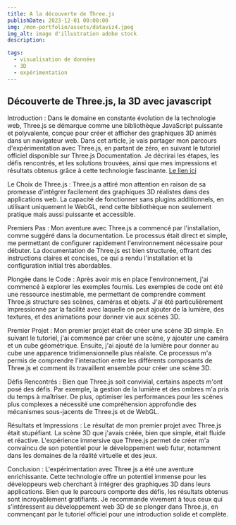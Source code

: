 ```yaml
---
title: A la découverte de Three.js
publishDate: 2023-12-01 00:00:00
img: /mon-portfolio/assets/dataviz4.jpeg
img_alt: image d'illustration adobe stock
description:

tags:
  - visualisation de données
  - 3D
  - expérimentation
---
```


## Découverte de Three.js, la 3D avec javascript

Introduction :
Dans le domaine en constante évolution de la technologie web, Three.js se démarque comme une bibliothèque JavaScript puissante et polyvalente, conçue pour créer et afficher des graphiques 3D animés dans un navigateur web. Dans cet article, je vais partager mon parcours d'expérimentation avec Three.js, en partant de zéro, en suivant le tutoriel officiel disponible sur Three.js Documentation. Je décrirai les étapes, les défis rencontrés, et les solutions trouvées, ainsi que mes impressions et résultats obtenus grâce à cette technologie fascinante.
[Le lien ici](https://threejs.org/docs/index.html#manual/en/introduction/Installation)

Le Choix de Three.js :
Three.js a attiré mon attention en raison de sa promesse d'intégrer facilement des graphiques 3D réalistes dans des applications web. La capacité de fonctionner sans plugins additionnels, en utilisant uniquement le WebGL, rend cette bibliothèque non seulement pratique mais aussi puissante et accessible.

Premiers Pas :
Mon aventure avec Three.js a commencé par l'installation, comme suggéré dans la documentation. Le processus était direct et simple, me permettant de configurer rapidement l'environnement nécessaire pour débuter. La documentation de Three.js est bien structurée, offrant des instructions claires et concises, ce qui a rendu l'installation et la configuration initial très abordables.

Plongée dans le Code :
Après avoir mis en place l'environnement, j'ai commencé à explorer les exemples fournis. Les exemples de code ont été une ressource inestimable, me permettant de comprendre comment Three.js structure ses scènes, caméras et objets. J'ai été particulièrement impressionné par la facilité avec laquelle on peut ajouter de la lumière, des textures, et des animations pour donner vie aux scènes 3D.

Premier Projet :
Mon premier projet était de créer une scène 3D simple. En suivant le tutoriel, j'ai commencé par créer une scène, y ajouter une caméra et un cube géométrique. Ensuite, j'ai ajouté de la lumière pour donner au cube une apparence tridimensionnelle plus réaliste. Ce processus m'a permis de comprendre l'interaction entre les différents composants de Three.js et comment ils travaillent ensemble pour créer une scène 3D.

Défis Rencontrés :
Bien que Three.js soit convivial, certains aspects m'ont posé des défis. Par exemple, la gestion de la lumière et des ombres m'a pris du temps à maîtriser. De plus, optimiser les performances pour les scènes plus complexes a nécessité une compréhension approfondie des mécanismes sous-jacents de Three.js et de WebGL.

Résultats et Impressions :
Le résultat de mon premier projet avec Three.js était stupéfiant. La scène 3D que j'avais créée, bien que simple, était fluide et réactive. L'expérience immersive que Three.js permet de créer m'a convaincu de son potentiel pour le développement web futur, notamment dans les domaines de la réalité virtuelle et des jeux.

Conclusion :
L'expérimentation avec Three.js a été une aventure enrichissante. Cette technologie offre un potentiel immense pour les développeurs web cherchant à intégrer des graphiques 3D dans leurs applications. Bien que le parcours comporte des défis, les résultats obtenus sont incroyablement gratifiants. Je recommande vivement à tous ceux qui s'intéressent au développement web 3D de se plonger dans Three.js, en commençant par le tutoriel officiel pour une introduction solide et complète.
